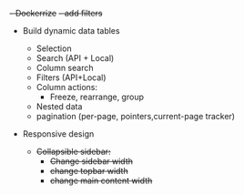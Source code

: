 ~~- Dockerrize~~
~~- add filters~~
- Build dynamic data tables
    - Selection
    - Search (API + Local)
    - Column search
    - Filters (API+Local)
    - Column actions:
        - Freeze, rearrange, group
    - Nested data
    - pagination (per-page, pointers,current-page tracker)

- Responsive design
    - ~~Collapsible sidebar:~~
      - ~~Change sidebar width~~
      - ~~change topbar width~~
      - ~~change main content width~~